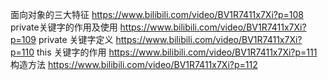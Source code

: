 面向对象的三大特征
https://www.bilibili.com/video/BV1R7411x7Xi?p=108
private关键字的作用及使用
https://www.bilibili.com/video/BV1R7411x7Xi?p=109
private 关键字定义
https://www.bilibili.com/video/BV1R7411x7Xi?p=110
this 关键字的作用
https://www.bilibili.com/video/BV1R7411x7Xi?p=111
构造方法
https://www.bilibili.com/video/BV1R7411x7Xi?p=112
